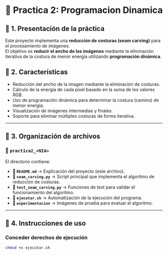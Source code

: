 # 📌 Practica 2: Programacion Dinamica

## 📌 1. Presentación de la práctica
Este proyecto implementa una **reducción de costuras (seam carving)** para el procesamiento de imágenes.  
El objetivo es **reducir el ancho de las imágenes** mediante la eliminación iterativa de la costura de menor energía utilizando **programación dinámica**.

## 📌 2. Características
* Reducción del ancho de la imagen mediante la eliminación de costuras.
* Cálculo de la energía de cada píxel basado en la suma de los valores RGB.
* Uso de programación dinámica para determinar la costura (camino) de menor energía.
* Visualización de imágenes intermedias y finales.
* Soporte para eliminar múltiples costuras de forma iterativa.

---

## 📌 3. Organización de archivos
### 📂 `practica2_<NIA>`
El directorio contiene:
- **📜 `README.md`** → Explicación del proyecto (este archivo).
- **📜 `seam_carving.py`** → Script principal que implementa el algoritmo de reducción de costuras.
- **📜 `test_seam_carving.py`** → Funciones de test para validar el funcionamiento del algoritmo.
- **📜 `ejecutar.sh`** → Automatización de la ejecución del programa.
- **📂 `experimentacion`** → Imágenes de prueba para evaluar el algoritmo.

---

## 📌 4. Instrucciones de uso
### Conceder derechos de ejecución
```sh
chmod +x ejecutar.sh

